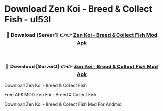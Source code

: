 # Download Zen Koi - Breed & Collect Fish - ul53l



<div align="center">
<h3>🔴 Download [Server1] 👉👉 <a href="https://momento.my/?title=Zen_Koi_-_Breed_&_Collect_Fish">Zen Koi - Breed & Collect Fish Mod Apk</a></h3><br>

<h3>🔴 Download [Server2] 👉👉 <a href="https://momento.my/?title=Zen_Koi_-_Breed_&_Collect_Fish">Zen Koi - Breed & Collect Fish Mod Apk</a></h3>
</div>



Download Zen Koi - Breed & Collect Fish 

Free APK MOD Zen Koi - Breed & Collect Fish 

Download Zen Koi - Breed & Collect Fish Mod For Android
